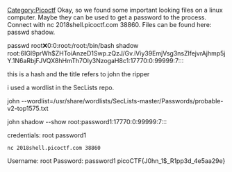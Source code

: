 [Category:Picoctf](/Category:Picoctf "wikilink") Okay, so we found some
important looking files on a linux computer. Maybe they can be used to
get a password to the process. Connect with nc 2018shell.picoctf.com
38860. Files can be found here: passwd shadow.

passwd root:x:0:0:root:/root:/bin/bash shadow
root:$6$IGI9prWh$ZHToiAnzeD1Swp.zQzJ/Gv.iViy39EmjVsg3nsZlfejvrAjhmp5jY.1N6aRbjFJVQX8hHmTh7Oly3NzogaH8c1:17770:0:99999:7:::

this is a hash and the title refers to john the ripper

i used a wordlist in the SecLists repo.

john
--wordlist=/usr/share/wordlists/SecLists-master/Passwords/probable-v2-top1575.txt

john shadow --show root:password1:17770:0:99999:7:::

credentials: root password1

`nc 2018shell.picoctf.com 38860`

Username: root Password: password1 picoCTF{J0hn_1$_R1pp3d_4e5aa29e}